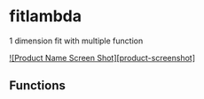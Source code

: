 # fitlambda
1 dimension fit with multiple function

[![Product Name Screen Shot][product-screenshot]](https://github.com/LiangLiu212/fitlambda/blob/main/example.png)

## Functions
